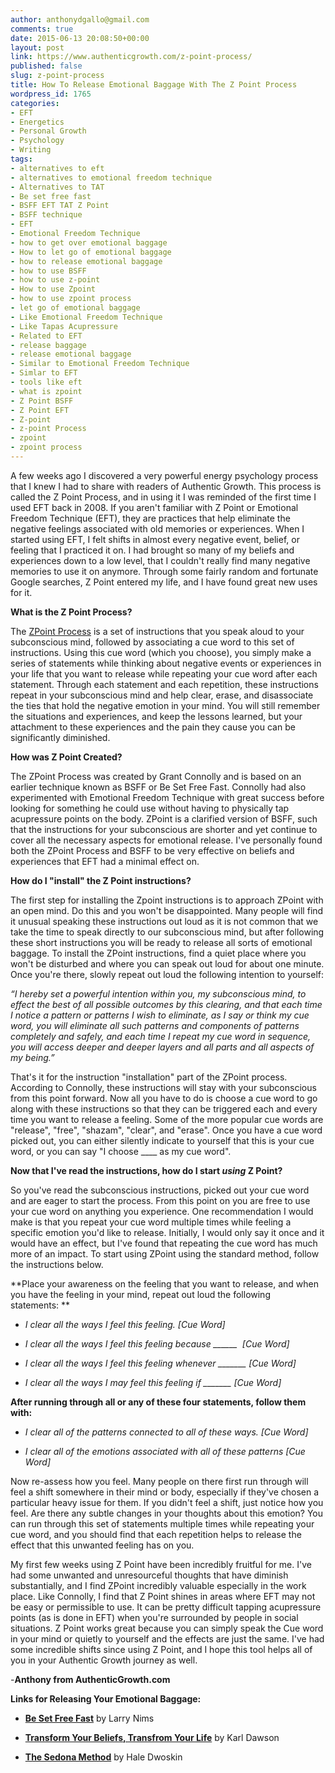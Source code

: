 ```yaml
---
author: anthonydgallo@gmail.com
comments: true
date: 2015-06-13 20:08:50+00:00
layout: post
link: https://www.authenticgrowth.com/z-point-process/
published: false
slug: z-point-process
title: How To Release Emotional Baggage With The Z Point Process
wordpress_id: 1765
categories:
- EFT
- Energetics
- Personal Growth
- Psychology
- Writing
tags:
- alternatives to eft
- alternatives to emotional freedom technique
- Alternatives to TAT
- Be set free fast
- BSFF EFT TAT Z Point
- BSFF technique
- EFT
- Emotional Freedom Technique
- how to get over emotional baggage
- How to let go of emotional baggage
- how to release emotional baggage
- how to use BSFF
- how to use z-point
- How to use Zpoint
- how to use zpoint process
- let go of emotional baggage
- Like Emotional Freedom Technique
- Like Tapas Acupressure
- Related to EFT
- release baggage
- release emotional baggage
- Similar to Emotional Freedom Technique
- Simlar to EFT
- tools like eft
- what is zpoint
- Z Point BSFF
- Z Point EFT
- Z-point
- z-point Process
- zpoint
- zpoint process
---
```


A few weeks ago I discovered a very powerful energy psychology process that I knew I had to share with readers of Authentic Growth. This process is called the Z Point Process, and in using it I was reminded of the first time I used EFT back in 2008. If you aren't familiar with Z Point or Emotional Freedom Technique (EFT), they are practices that help eliminate the negative feelings associated with old memories or experiences. When I started using EFT, I felt shifts in almost every negative event, belief, or feeling that I practiced it on. I had brought so many of my beliefs and experiences down to a low level, that I couldn't really find many negative memories to use it on anymore. Through some fairly random and fortunate Google searches, Z Point entered my life, and I have found great new uses for it.

**What is the Z Point Process?**

The [ZPoint Process](http://www.acceptingself.com/) is a set of instructions that you speak aloud to your subconscious mind, followed by associating a cue word to this set of instructions. Using this cue word (which you choose), you simply make a series of statements while thinking about negative events or experiences in your life that you want to release while repeating your cue word after each statement. Through each statement and each repetition, these instructions repeat in your subconscious mind and help clear, erase, and disassociate the ties that hold the negative emotion in your mind. You will still remember the situations and experiences, and keep the lessons learned, but your attachment to these experiences and the pain they cause you can be significantly diminished.

**How was Z Point Created?**

The ZPoint Process was created by Grant Connolly and is based on an earlier technique known as BSFF or Be Set Free Fast. Connolly had also experimented with Emotional Freedom Technique with great success before looking for something he could use without having to physically tap acupressure points on the body. ZPoint is a clarified version of BSFF, such that the instructions for your subconscious are shorter and yet continue to cover all the necessary aspects for emotional release. I've personally found both the ZPoint Process and BSFF to be very effective on beliefs and experiences that EFT had a minimal effect on.

**How do I "install" the Z Point instructions?**

The first step for installing the Zpoint instructions is to approach ZPoint with an open mind. Do this and you won't be disappointed. Many people will find it unusual speaking these instructions out loud as it is not common that we take the time to speak directly to our subconscious mind, but after following these short instructions you will be ready to release all sorts of emotional baggage. To install the ZPoint instructions, find a quiet place where you won't be disturbed and where you can speak out loud for about one minute. Once you're there, slowly repeat out loud the following intention to yourself:

_“I hereby set a powerful intention within you, my subconscious mind, to effect the best of all possible outcomes by this clearing, and that each time I notice a pattern or patterns I wish to eliminate, as I say or think my cue word, you will eliminate all such patterns and components of patterns completely and safely, and each time I repeat my cue word in sequence, you will access deeper and deeper layers and all parts and all aspects of my being.”_

That's it for the instruction "installation" part of the ZPoint process. According to Connolly, these instructions will stay with your subconscious from this point forward. Now all you have to do is choose a cue word to go along with these instructions so that they can be triggered each and every time you want to release a feeling. Some of the more popular cue words are "release", "free", "shazam", "clear", and "erase". Once you have a cue word picked out, you can either silently indicate to yourself that this is your cue word, or you can say "I choose ____ as my cue word".

**Now that I've read the instructions, how do I start _using_ Z Point?**

So you've read the subconscious instructions, picked out your cue word and are eager to start the process. From this point on you are free to use your cue word on anything you experience. One recommendation I would make is that you repeat your cue word multiple times while feeling a specific emotion you'd like to release. Initially, I would only say it once and it would have an effect, but I've found that repeating the cue word has much more of an impact. To start using ZPoint using the standard method, follow the instructions below.

**Place your awareness on the feeling that you want to release, and when you have the feeling in your mind, repeat out loud the following statements: **



 	
  * _I clear all the ways I feel this feeling. [Cue Word]_

 	
  * _I clear all the ways I feel this feeling because ______  [Cue Word]_

 	
  * _I clear all the ways I feel this feeling whenever _______ [Cue Word]_

 	
  * _I clear all the ways I may feel this feeling if _______ [Cue Word]_


**After running through all or any of these four statements, follow them with:**



 	
  * _I clear all of the patterns connected to all of these ways. [Cue Word]_

 	
  * _I clear all of the emotions associated with all of these patterns [Cue Word]_


Now re-assess how you feel. Many people on there first run through will feel a shift somewhere in their mind or body, especially if they've chosen a particular heavy issue for them. If you didn't feel a shift, just notice how you feel. Are there any subtle changes in your thoughts about this emotion? You can run through this set of statements multiple times while repeating your cue word, and you should find that each repetition helps to release the effect that this unwanted feeling has on you.

My first few weeks using Z Point have been incredibly fruitful for me. I've had some unwanted and unresourceful thoughts that have diminish substantially, and I find ZPoint incredibly valuable especially in the work place. Like Connolly, I find that Z Point shines in areas where EFT may not be easy or permissible to use. It can be pretty difficult tapping acupressure points (as is done in EFT) when you're surrounded by people in social situations. Z Point works great because you can simply speak the Cue word in your mind or quietly to yourself and the effects are just the same. I've had some incredible shifts since using Z Point, and I hope this tool helps all of you in your Authentic Growth journey as well.

-**Anthony from AuthenticGrowth.com**

**Links for Releasing Your Emotional Baggage:**



 	
  * [**Be Set Free Fast**](http://amzn.to/1G2cxVd) by Larry Nims

 	
  * **[Transform Your Beliefs, Transfrom Your Life](http://amzn.to/1ebLnFA)** by Karl Dawson

 	
  * **[The Sedona Method](http://amzn.to/1Hg5MAg)** by Hale Dwoskin


